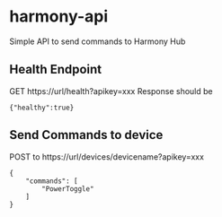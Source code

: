 # harmony-api
Simple API to send commands to Harmony Hub

## Health Endpoint

GET https://url/health?apikey=xxx
Response should be 

    {"healthy":true}

## Send Commands to device

POST to https://url/devices/devicename?apikey=xxx
    
    {
        "commands": [
            "PowerToggle"
        ]
    }
